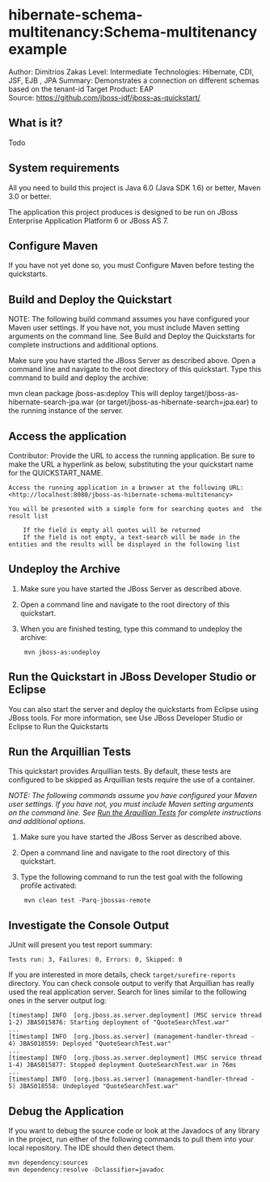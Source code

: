 hibernate-schema-multitenancy:Schema-multitenancy example
========================
Author: Dimitrios Zakas 
Level: Intermediate
Technologies: Hibernate, CDI, JSF, EJB , JPA
Summary: Demonstrates a connection on different schemas based on the tenant-id 
Target Product: EAP  
Source: <https://github.com/jboss-jdf/jboss-as-quickstart/>

What is it?
-----------

Todo


System requirements
-------------------

All you need to build this project is Java 6.0 (Java SDK 1.6) or better, Maven 3.0 or better.

The application this project produces is designed to be run on JBoss Enterprise Application Platform 6 or JBoss AS 7.

Configure Maven
---------------

If you have not yet done so, you must Configure Maven before testing the quickstarts.


Build and Deploy the Quickstart
-------------------------------

NOTE: The following build command assumes you have configured your Maven user settings. If you have not, you must include Maven setting arguments on the command line. See Build and Deploy the Quickstarts for complete instructions and additional options.

Make sure you have started the JBoss Server as described above.
Open a command line and navigate to the root directory of this quickstart.
Type this command to build and deploy the archive:

mvn clean package jboss-as:deploy
This will deploy target/jboss-as-hibernate-search-jpa.war (or target/jboss-as-hibernate-search=jpa.ear) to the running instance of the server.

Access the application
----------------------
Contributor: Provide the URL to access the running application. Be sure to make the URL a hyperlink as below, substituting the your quickstart name for the QUICKSTART_NAME.

    Access the running application in a browser at the following URL:  <http://localhost:8080/jboss-as-hibernate-schema-multitenancy>

    You will be presented with a simple form for searching quotes and  the result list

        If the field is empty all quotes will be returned  
        If the field is not empty, a text-search will be made in the entities and the results will be displayed in the following list

Undeploy the Archive
--------------------

1. Make sure you have started the JBoss Server as described above.
2. Open a command line and navigate to the root directory of this quickstart.
3. When you are finished testing, type this command to undeploy the archive:

        mvn jboss-as:undeploy

Run the Quickstart in JBoss Developer Studio or Eclipse
-------------------------------------------------------

You can also start the server and deploy the quickstarts from Eclipse using JBoss tools. For more information, see Use JBoss Developer Studio or Eclipse to Run the Quickstarts


Run the Arquillian Tests
-------------------------

This quickstart provides Arquillian tests. By default, these tests are configured to be skipped as Arquillian tests require the use of a container. 

_NOTE: The following commands assume you have configured your Maven user settings. If you have not, you must include Maven setting arguments on the command line. See [Run the Arquillian Tests](../README.md#run-the-arquillian-tests) for complete instructions and additional options._

1. Make sure you have started the JBoss Server as described above.
2. Open a command line and navigate to the root directory of this quickstart.
3. Type the following command to run the test goal with the following profile activated:

        mvn clean test -Parq-jbossas-remote 

Investigate the Console Output
------------------------------

JUnit will present you test report summary:

    Tests run: 3, Failures: 0, Errors: 0, Skipped: 0

If you are interested in more details, check ``target/surefire-reports`` directory. 
You can check console output to verify that Arquillian has really used the real application server. 
Search for lines similar to the following ones in the server output log:

    [timestamp] INFO  [org.jboss.as.server.deployment] (MSC service thread 1-2) JBAS015876: Starting deployment of "QuoteSearchTest.war"
    ...
    [timestamp] INFO  [org.jboss.as.server] (management-handler-thread - 4) JBAS018559: Deployed "QuoteSearchTest.war"
    ...
    [timestamp] INFO  [org.jboss.as.server.deployment] (MSC service thread 1-4) JBAS015877: Stopped deployment QuoteSearchTest.war in 76ms
    ...
    [timestamp] INFO  [org.jboss.as.server] (management-handler-thread - 5) JBAS018558: Undeployed "QuoteSearchTest.war"

Debug the Application
---------------------

If you want to debug the source code or look at the Javadocs of any library in the project, run either of the following commands to pull them into your local repository. The IDE should then detect them.

    mvn dependency:sources
    mvn dependency:resolve -Dclassifier=javadoc
